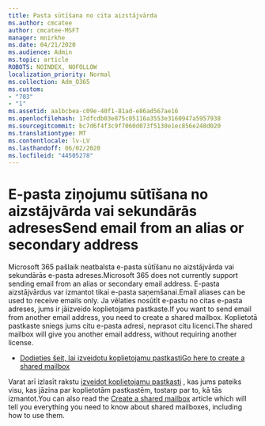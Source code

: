 ```yaml
---
title: Pasta sūtīšana no cita aizstājvārda
ms.author: cmcatee
author: cmcatee-MSFT
manager: mnirkhe
ms.date: 04/21/2020
ms.audience: Admin
ms.topic: article
ROBOTS: NOINDEX, NOFOLLOW
localization_priority: Normal
ms.collection: Adm_O365
ms.custom:
- "703"
- "1"
ms.assetid: aa1bcbea-c09e-40f1-81ad-e86ad567ae16
ms.openlocfilehash: 17dfcdb03e875c05116a3553e3160947a5957938
ms.sourcegitcommit: bc7d6f4f3c9f7060d073f5130e1ec856e248d020
ms.translationtype: MT
ms.contentlocale: lv-LV
ms.lasthandoff: 06/02/2020
ms.locfileid: "44505278"
---
```

# <a name="send-email-from-an-alias-or-secondary-address"></a><span data-ttu-id="b83e5-102">E-pasta ziņojumu sūtīšana no aizstājvārda vai sekundārās adreses</span><span class="sxs-lookup"><span data-stu-id="b83e5-102">Send email from an alias or secondary address</span></span>

<span data-ttu-id="b83e5-103">Microsoft 365 pašlaik neatbalsta e-pasta sūtīšanu no aizstājvārda vai sekundārās e-pasta adreses.</span><span class="sxs-lookup"><span data-stu-id="b83e5-103">Microsoft 365 does not currently support sending email from an alias or secondary email address.</span></span> <span data-ttu-id="b83e5-104">E-pasta aizstājvārdus var izmantot tikai e-pasta saņemšanai.</span><span class="sxs-lookup"><span data-stu-id="b83e5-104">Email aliases can be used to receive emails only.</span></span> <span data-ttu-id="b83e5-105">Ja vēlaties nosūtīt e-pastu no citas e-pasta adreses, jums ir jāizveido koplietojama pastkaste.</span><span class="sxs-lookup"><span data-stu-id="b83e5-105">If you want to send email from another email address, you need to create a shared mailbox.</span></span> <span data-ttu-id="b83e5-106">Koplietotā pastkaste sniegs jums citu e-pasta adresi, neprasot citu licenci.</span><span class="sxs-lookup"><span data-stu-id="b83e5-106">The shared mailbox will give you another email address, without requiring another license.</span></span>
  
- [<span data-ttu-id="b83e5-107">Dodieties šeit, lai izveidotu koplietojamu pastkasti</span><span class="sxs-lookup"><span data-stu-id="b83e5-107">Go here to create a shared mailbox</span></span>](https://portal.office.com/AdminPortal/Home#/AssistedGuide/addemailoptions)

<span data-ttu-id="b83e5-108">Varat arī izlasīt rakstu [izveidot koplietojamu pastkasti](https://docs.microsoft.com/microsoft-365/admin/email/create-a-shared-mailbox) , kas jums pateiks visu, kas jāzina par koplietotām pastkastēm, tostarp par to, kā tās izmantot.</span><span class="sxs-lookup"><span data-stu-id="b83e5-108">You can also read the [Create a shared mailbox](https://docs.microsoft.com/microsoft-365/admin/email/create-a-shared-mailbox) article which will tell you everything you need to know about shared mailboxes, including how to use them.</span></span>